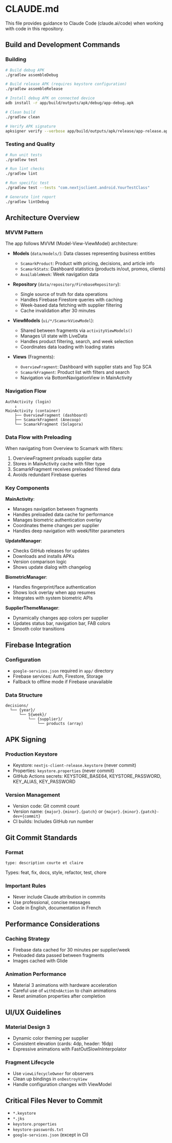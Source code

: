 # CLAUDE.md

This file provides guidance to Claude Code (claude.ai/code) when working with code in this repository.

## Build and Development Commands

### Building
```bash
# Build debug APK
./gradlew assembleDebug

# Build release APK (requires keystore configuration)
./gradlew assembleRelease

# Install debug APK on connected device
adb install -r app/build/outputs/apk/debug/app-debug.apk

# Clean build
./gradlew clean

# Verify APK signature
apksigner verify --verbose app/build/outputs/apk/release/app-release.apk
```

### Testing and Quality
```bash
# Run unit tests
./gradlew test

# Run lint checks
./gradlew lint

# Run specific test
./gradlew test --tests "com.nextjsclient.android.YourTestClass"

# Generate lint report
./gradlew lintDebug
```

## Architecture Overview

### MVVM Pattern
The app follows MVVM (Model-View-ViewModel) architecture:

- **Models** (`data/models/`): Data classes representing business entities
  - `ScamarkProduct`: Product with pricing, decisions, and article info
  - `ScamarkStats`: Dashboard statistics (products in/out, promos, clients)
  - `AvailableWeek`: Week navigation data

- **Repository** (`data/repository/FirebaseRepository`): 
  - Single source of truth for data operations
  - Handles Firebase Firestore queries with caching
  - Week-based data fetching with supplier filtering
  - Cache invalidation after 30 minutes

- **ViewModels** (`ui/*/ScamarkViewModel`):
  - Shared between fragments via `activityViewModels()`
  - Manages UI state with LiveData
  - Handles product filtering, search, and week selection
  - Coordinates data loading with loading states

- **Views** (Fragments):
  - `OverviewFragment`: Dashboard with supplier stats and Top SCA
  - `ScamarkFragment`: Product list with filters and search
  - Navigation via BottomNavigationView in MainActivity

### Navigation Flow
```
AuthActivity (login) 
    ↓
MainActivity (container)
    ├── OverviewFragment (dashboard)
    ├── ScamarkFragment (Anecoop)
    └── ScamarkFragment (Solagora)
```

### Data Flow with Preloading
When navigating from Overview to Scamark with filters:
1. OverviewFragment preloads supplier data
2. Stores in MainActivity cache with filter type
3. ScamarkFragment receives preloaded filtered data
4. Avoids redundant Firebase queries

### Key Components

**MainActivity**:
- Manages navigation between fragments
- Handles preloaded data cache for performance
- Manages biometric authentication overlay
- Coordinates theme changes per supplier
- Handles deep navigation with week/filter parameters

**UpdateManager**:
- Checks GitHub releases for updates
- Downloads and installs APKs
- Version comparison logic
- Shows update dialog with changelog

**BiometricManager**:
- Handles fingerprint/face authentication
- Shows lock overlay when app resumes
- Integrates with system biometric APIs

**SupplierThemeManager**:
- Dynamically changes app colors per supplier
- Updates status bar, navigation bar, FAB colors
- Smooth color transitions

## Firebase Integration

### Configuration
- `google-services.json` required in `app/` directory
- Firebase services: Auth, Firestore, Storage
- Fallback to offline mode if Firebase unavailable

### Data Structure
```
decisions/
  └── {year}/
      └── S{week}/
          └── {supplier}/
              └── products (array)
```

## APK Signing

### Production Keystore
- Keystore: `nextjs-client-release.keystore` (never commit)
- Properties: `keystore.properties` (never commit)
- GitHub Actions secrets: KEYSTORE_BASE64, KEYSTORE_PASSWORD, KEY_ALIAS, KEY_PASSWORD

### Version Management
- Version code: Git commit count
- Version name: `{major}.{minor}.{patch}` or `{major}.{minor}.{patch}-dev+{commit}`
- CI builds: Includes GitHub run number

## Git Commit Standards

### Format
```
type: description courte et claire
```

Types: feat, fix, docs, style, refactor, test, chore

### Important Rules
- Never include Claude attribution in commits
- Use professional, concise messages
- Code in English, documentation in French

## Performance Considerations

### Caching Strategy
- Firebase data cached for 30 minutes per supplier/week
- Preloaded data passed between fragments
- Images cached with Glide

### Animation Performance
- Material 3 animations with hardware acceleration
- Careful use of `withEndAction` to chain animations
- Reset animation properties after completion

## UI/UX Guidelines

### Material Design 3
- Dynamic color theming per supplier
- Consistent elevation (cards: 4dp, header: 16dp)
- Expressive animations with FastOutSlowInInterpolator

### Fragment Lifecycle
- Use `viewLifecycleOwner` for observers
- Clean up bindings in `onDestroyView`
- Handle configuration changes with ViewModel

## Critical Files Never to Commit
- `*.keystore`
- `*.jks`  
- `keystore.properties`
- `keystore-passwords.txt`
- `google-services.json` (except in CI)